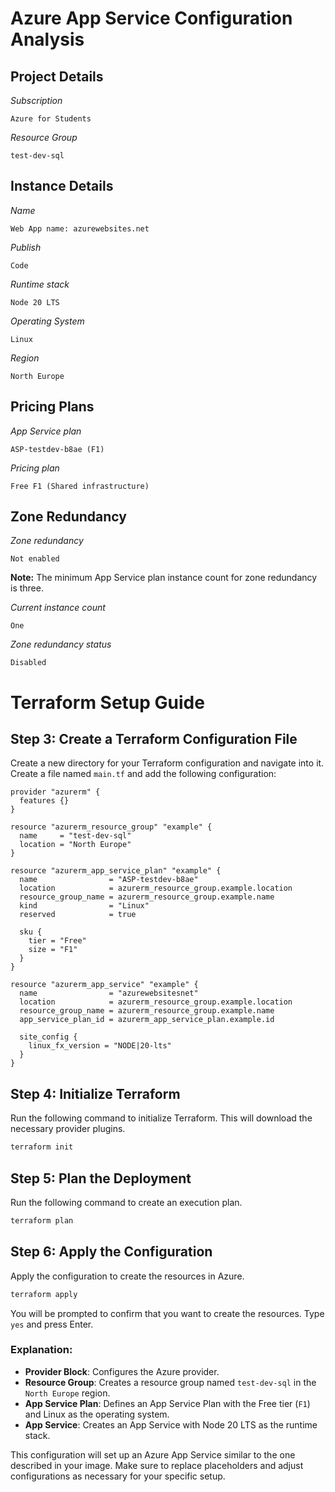 # Azure App Service Configuration Analysis

## Project Details

*Subscription*
```
Azure for Students
```

*Resource Group*
```
test-dev-sql
```

## Instance Details

*Name*
```
Web App name: azurewebsites.net
```

*Publish*
```
Code
```

*Runtime stack*
```
Node 20 LTS
```

*Operating System*
```
Linux
```

*Region*
```
North Europe
```

## Pricing Plans

*App Service plan*
```
ASP-testdev-b8ae (F1)
```

*Pricing plan*
```
Free F1 (Shared infrastructure)
```

## Zone Redundancy

*Zone redundancy*
```
Not enabled
```

**Note:** The minimum App Service plan instance count for zone redundancy is three.

*Current instance count*
```
One
```

*Zone redundancy status*
```
Disabled
```

# Terraform Setup Guide

## Step 3: Create a Terraform Configuration File

Create a new directory for your Terraform configuration and navigate into it. Create a file named `main.tf` and add the following configuration:

```hcl
provider "azurerm" {
  features {}
}

resource "azurerm_resource_group" "example" {
  name     = "test-dev-sql"
  location = "North Europe"
}

resource "azurerm_app_service_plan" "example" {
  name                = "ASP-testdev-b8ae"
  location            = azurerm_resource_group.example.location
  resource_group_name = azurerm_resource_group.example.name
  kind                = "Linux"
  reserved            = true

  sku {
    tier = "Free"
    size = "F1"
  }
}

resource "azurerm_app_service" "example" {
  name                = "azurewebsitesnet"
  location            = azurerm_resource_group.example.location
  resource_group_name = azurerm_resource_group.example.name
  app_service_plan_id = azurerm_app_service_plan.example.id

  site_config {
    linux_fx_version = "NODE|20-lts"
  }
}
```

## Step 4: Initialize Terraform

Run the following command to initialize Terraform. This will download the necessary provider plugins.

```bash
terraform init
```

## Step 5: Plan the Deployment

Run the following command to create an execution plan.

```bash
terraform plan
```

## Step 6: Apply the Configuration

Apply the configuration to create the resources in Azure.

```bash
terraform apply
```

You will be prompted to confirm that you want to create the resources. Type `yes` and press Enter.

### Explanation:

- **Provider Block**: Configures the Azure provider.
- **Resource Group**: Creates a resource group named `test-dev-sql` in the `North Europe` region.
- **App Service Plan**: Defines an App Service Plan with the Free tier (`F1`) and Linux as the operating system.
- **App Service**: Creates an App Service with Node 20 LTS as the runtime stack.

This configuration will set up an Azure App Service similar to the one described in your image. Make sure to replace placeholders and adjust configurations as necessary for your specific setup.
